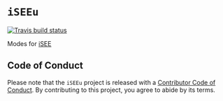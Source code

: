 
<!-- README.md is generated from README.Rmd. Please edit that file -->

# `iSEEu`

<!-- badges: start -->

[![Travis build
status](https://travis-ci.org/csoneson/iSEEu.svg?branch=master)](https://travis-ci.org/csoneson/iSEEu)
<!-- badges: end -->

Modes for [iSEE](https://bioconductor.org/packages/iSEE/)

## Code of Conduct

Please note that the `iSEEu` project is released with a [Contributor
Code of Conduct](CODE_OF_CONDUCT.md). By contributing to this project,
you agree to abide by its terms.
